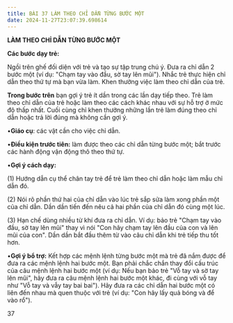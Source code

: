 ```yaml
---
title: BÀI 37 LÀM THEO CHỈ DẪN TỪNG BƯỚC MỘT
date: 2024-11-27T23:07:39.698614
---
```


**LÀM THEO CHỈ DẪN TỪNG BƯỚC MỘT**

**Các bước dạy trẻ:**

Ngồi trên ghế đối diện với trẻ và tạo sự tập trung chú ý. Đưa ra chỉ
dẫn 2 bước một (ví dụ: "Chạm tay vào đầu, sờ tay lên mũi"). Nhắc trẻ
thực hiện chỉ dẫn theo thứ tự mà bạn vừa làm. Khen thưởng việc làm
theo chỉ dẫn của trẻ.

**Trong bước trên** bạn gợi ý trẻ ít dần trong các lần dạy tiếp theo.
Trẻ làm theo chỉ dẫn của trẻ hoặc làm theo các cách khác nhau với sự
hỗ trợ ở mức độ thấp nhất. Cuối cùng chỉ khen thưởng những lần trẻ làm
đúng theo chỉ dẫn hoặc trả lời đúng mà không cần gợi ý.

•**Giáo cụ**: các vật cần cho việc chỉ dẫn.

•**Điều kiện trước tiên:** làm được theo các chỉ dẫn từng bước một;
bắt trước các hành động vận động thô theo thứ tự.

•**Gợi ý cách dạy:**

(1) Hướng dẫn cụ thể chân tay trẻ để trẻ làm theo chỉ dẫn hoặc làm
mẫu chỉ dẫn đó.

(2) Nói rõ phần thứ hai của chỉ dẫn vào lúc trẻ sắp sửa làm xong
phần một của chỉ dẫn. Dần dần tiến đến nêu cả hai phần của chỉ dẫn đó
cùng một lúc.

(3) Hạn chế dùng nhiều từ khí đưa ra chỉ dẫn. Ví dụ: bảo trẻ "Chạm
tay vào đầu, sờ tay lên mũi" thay vì nói "Con hãy chạm tay lên đầu của
con và lên mũi của con". Dần dần bắt đầu thêm từ vào câu chỉ dẫn khi
trẻ tiếp thu tốt hơn.

•**Gợi ý bổ trợ:** Kết hợp các mệnh lệnh từng bước một mà trẻ đã nắm
được để đưa ra các mệnh lệnh hai bước một. Bạn phải chắc chắn thay đổi
cấu trúc của câu mệnh lệnh hai bước một (ví dụ: Nếu bạn bảo trẻ "Vỗ
tay và sờ tay lên mũi", hãy đưa ra câu mệnh lệnh hai bước một khác, đi
cùng với vỗ tay như "Vỗ tay và vẫy tay bai bai"). Hãy đưa ra các chỉ
dẫn hai bước một có liên đến nhau mà quen thuộc với trẻ (ví dụ: "Con
hãy lấy quả bóng và để vào rổ").

37

